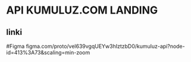 # API KUMULUZ.COM LANDING

## linki

#Figma
figma.com/proto/vel639vgqUEYw3hIztzbD0/kumuluz-api?node-id=413%3A73&scaling=min-zoom
